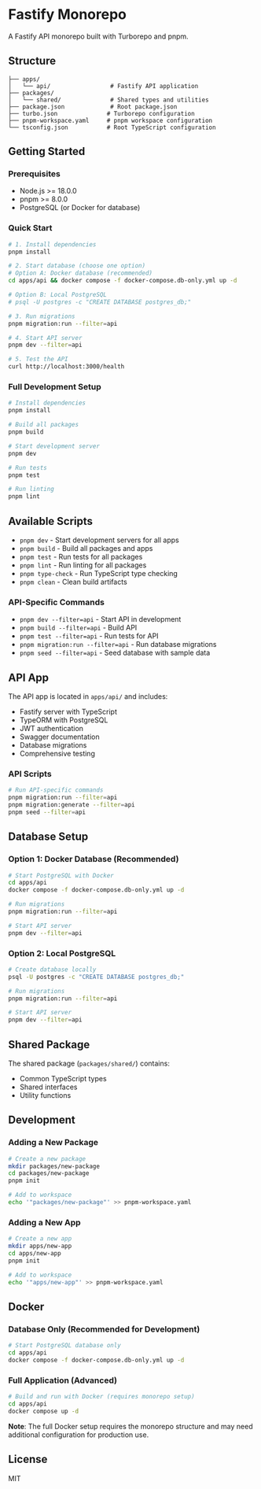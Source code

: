 # Fastify Monorepo

A Fastify API monorepo built with Turborepo and pnpm.

## Structure

```
├── apps/
│   └── api/                 # Fastify API application
├── packages/
│   └── shared/              # Shared types and utilities
├── package.json             # Root package.json
├── turbo.json              # Turborepo configuration
├── pnpm-workspace.yaml     # pnpm workspace configuration
└── tsconfig.json           # Root TypeScript configuration
```

## Getting Started

### Prerequisites

- Node.js >= 18.0.0
- pnpm >= 8.0.0
- PostgreSQL (or Docker for database)

### Quick Start

```bash
# 1. Install dependencies
pnpm install

# 2. Start database (choose one option)
# Option A: Docker database (recommended)
cd apps/api && docker compose -f docker-compose.db-only.yml up -d

# Option B: Local PostgreSQL
# psql -U postgres -c "CREATE DATABASE postgres_db;"

# 3. Run migrations
pnpm migration:run --filter=api

# 4. Start API server
pnpm dev --filter=api

# 5. Test the API
curl http://localhost:3000/health
```

### Full Development Setup

```bash
# Install dependencies
pnpm install

# Build all packages
pnpm build

# Start development server
pnpm dev

# Run tests
pnpm test

# Run linting
pnpm lint
```

## Available Scripts

- `pnpm dev` - Start development servers for all apps
- `pnpm build` - Build all packages and apps
- `pnpm test` - Run tests for all packages
- `pnpm lint` - Run linting for all packages
- `pnpm type-check` - Run TypeScript type checking
- `pnpm clean` - Clean build artifacts

### API-Specific Commands

- `pnpm dev --filter=api` - Start API in development
- `pnpm build --filter=api` - Build API
- `pnpm test --filter=api` - Run tests for API
- `pnpm migration:run --filter=api` - Run database migrations
- `pnpm seed --filter=api` - Seed database with sample data

## API App

The API app is located in `apps/api/` and includes:

- Fastify server with TypeScript
- TypeORM with PostgreSQL
- JWT authentication
- Swagger documentation
- Database migrations
- Comprehensive testing

### API Scripts

```bash
# Run API-specific commands
pnpm migration:run --filter=api
pnpm migration:generate --filter=api
pnpm seed --filter=api
```

## Database Setup

### Option 1: Docker Database (Recommended)

```bash
# Start PostgreSQL with Docker
cd apps/api
docker compose -f docker-compose.db-only.yml up -d

# Run migrations
pnpm migration:run --filter=api

# Start API server
pnpm dev --filter=api
```

### Option 2: Local PostgreSQL

```bash
# Create database locally
psql -U postgres -c "CREATE DATABASE postgres_db;"

# Run migrations
pnpm migration:run --filter=api

# Start API server
pnpm dev --filter=api
```

## Shared Package

The shared package (`packages/shared/`) contains:

- Common TypeScript types
- Shared interfaces
- Utility functions

## Development

### Adding a New Package

```bash
# Create a new package
mkdir packages/new-package
cd packages/new-package
pnpm init

# Add to workspace
echo '"packages/new-package"' >> pnpm-workspace.yaml
```

### Adding a New App

```bash
# Create a new app
mkdir apps/new-app
cd apps/new-app
pnpm init

# Add to workspace
echo '"apps/new-app"' >> pnpm-workspace.yaml
```

## Docker

### Database Only (Recommended for Development)

```bash
# Start PostgreSQL database only
cd apps/api
docker compose -f docker-compose.db-only.yml up -d
```

### Full Application (Advanced)

```bash
# Build and run with Docker (requires monorepo setup)
cd apps/api
docker compose up -d
```

**Note**: The full Docker setup requires the monorepo structure and may need additional configuration for production use.

## License

MIT
